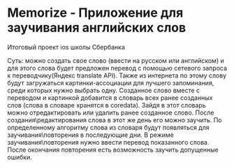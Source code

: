 # Memorize - Приложение для заучивания английских слов
Итоговый проект ios школы Сбербанка

Суть: можно создать свое слово (ввести на русском или английском) и для этого слова будет предложен перевод с помощью сетевого запроса к переводчику(Яндекс translate API). Также из интернета по этому слову будут загружаться картинки-ассоциации для лучшего запоминания, среди которых нужно выбрать одну. Созданное слово вместе с переводом и картинкой добавится в словарь всех ранее созданных слов (слова в словаре хранятся в coredata). Зайдя в этот словарь можно отредактировать или удалить ранее созданное слово. После создания\редактирования слова в этот же день его можно заучить. По определенному алгоритму слова из словаря будут появляться для заучивания\повторения в последующие дни. В режиме заучивания\повторения нужно ввести перевод показанного слова. После окончания повторения есть возможность заучить допущенные ошибки.
